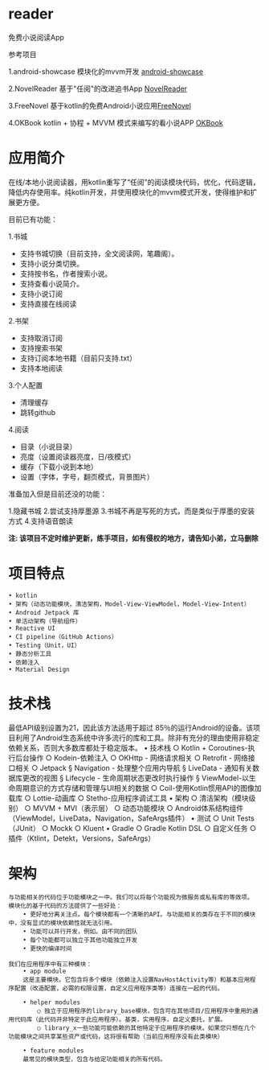 # reader
免费小说阅读App

参考项目

1.android-showcase 模块化的mvvm开发 [android-showcase](https://github.com/igorwojda/android-showcase)

2.NovelReader 基于"任阅"的改进追书App [NovelReader](https://github.com/newbiechen1024/NovelReader)

3.FreeNovel 基于kotlin的免费Android小说应用[FreeNovel](https://github.com/lxygithub/FreeNovel) 

4.OKBook kotlin + 协程 + MVVM 模式来编写的看小说APP [OKBook](https://gitee.com/xcode_xiao/OKBook)

# 应用简介

在线/本地小说阅读器，用kotlin重写了“任阅”的阅读模块代码，优化，代码逻辑，降低内存使用率。纯kotlin开发，并使用模块化的mvvm模式开发，使得维护和扩展更方便。

目前已有功能：

1.书城

  * 支持书城切换（目前支持，全文阅读网，笔趣阁）。
  * 支持小说分类切换。
  * 支持按书名，作者搜索小说。
  * 支持查看小说简介。
  * 支持小说订阅
  * 支持直接在线阅读
  
2.书架
  
   * 支持取消订阅
   * 支持搜索书架
   * 支持订阅本地书籍（目前只支持.txt）
   * 支持本地阅读
    
3.个人配置
  
  * 清理缓存
  * 跳转github
  
4.阅读

  * 目录（小说目录）
  * 亮度（设置阅读器亮度，日/夜模式）
  * 缓存（下载小说到本地）
  * 设置（字体，字号，翻页模式，背景图片）

准备加入但是目前还没的功能：

1.隐藏书城
2.尝试支持厚墨源
3.书城不再是写死的方式，而是类似于厚墨的安装方式
4.支持语音朗读

**注: 该项目不定时维护更新，练手项目，如有侵权的地方，请告知小弟，立马删除**

# 项目特点

	• kotlin
	• 架构（动态功能模块，清洁架构，Model-View-ViewModel，Model-View-Intent）
	• Android Jetpack 库
	• 单活动架构（导航组件）
	• Reactive UI
	• CI pipeline（GitHub Actions）
	• Testing（Unit，UI）
	• 静态分析工具
	• 依赖注入
	• Material Design

# 技术栈

最低API级别设置为21，因此该方法适用于超过 85％的运行Android的设备。该项目利用了Android生态系统中许多流行的库和工具。除非有充分的理由使用非稳定依赖关系，否则大多数库都处于稳定版本。
	• 技术栈
		○ Kotlin + Coroutines-执行后台操作
		○ Kodein-依赖注入
		○ OKHttp - 网络请求相关
		○ Retrofit - 网络接口相关
		○ Jetpack
			§ Navigation - 处理整个应用内导航
			§ LiveData - 通知有关数据库更改的视图
			§ Lifecycle - 生命周期状态更改时执行操作
			§ ViewModel-以生命周期意识的方式存储和管理与UI相关的数据
		○ Coil-使用Kotlin惯用API的图像加载库
		○ Lottie-动画库
		○ Stetho-应用程序调试工具
	• 架构
		○ 清洁架构（模块级别）
		○ MVVM + MVI（表示层）
		○ 动态功能模块
		○ Android体系结构组件（ViewModel，LiveData，Navigation，SafeArgs插件）
	• 测试
		○ Unit Tests（JUnit）
		○ Mockk
		○ Kluent
	• Gradle
		○ Gradle Kotlin DSL
		○ 自定义任务
		○ 插件（Ktlint，Detekt，Versions，SafeArgs）

# 架构

	与功能相关的代码位于功能模块之一中。我们可以将每个功能视为微服务或私有库的等效项。
	模块化的基于代码的方法提供了一些好处：
		• 更好地分离关注点。每个模块都有一个清晰的API。与功能相关的类存在于不同的模块中，没有显式的模块依赖性就无法引用。
		• 功能可以并行开发，例如。由不同的团队
		• 每个功能都可以独立于其他功能独立开发
		• 更快的编译时间

	我们在应用程序中有三种模块：
		• app module
		这是主要模块。它包含将多个模块（依赖注入设置NavHostActivity等）和基本应用程序配置（改造配置，必需的权限设置，自定义应用程序类等）连接在一起的代码。
		
		• helper modules
			○ 独立于应用程序的library_base模块，包含可在其他项目/应用程序中重用的通用代码库（此代码并非特定于此应用程序）。基类，实用程序，自定义委托，扩展。
			○ library_x一些功能可能依赖的其他特定于应用程序的模块。如果您只想在几个功能模块之间共享某些资产或代码，这将很有帮助（当前应用程序没有此类模块）
			
		• feature modules 
		最常见的模块类型，包含与给定功能相关的所有代码。

